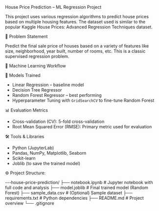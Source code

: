  House Price Prediction – ML Regression Project

This project uses various regression algorithms to predict house prices based on multiple housing features. The dataset used is similar to the popular Kaggle House Prices: Advanced Regression Techniques dataset.

📌 Problem Statement

Predict the final sale price of houses based on a variety of features like size, neighborhood, year built, number of rooms, etc. This is a classic supervised regression problem.


 🧠 Machine Learning Workflow

🔹 Models Trained
- Linear Regression – baseline model
- Decision Tree Regressor
- Random Forest Regressor – best performing
- Hyperparameter Tuning with `GridSearchCV` to fine-tune Random Forest

📊 Evaluation Metrics
- Cross-validation (CV): 5-fold cross-validation
- Root Mean Squared Error (RMSE): Primary metric used for evaluation


 🛠️ Tools & Libraries
- Python (JupyterLab)
- Pandas, NumPy, Matplotlib, Seaborn
- Scikit-learn
- Joblib (to save the trained model)



⚙️ Project Structure:

---house-price-prediction/ ├── notebook.ipynb # Jupyter notebook with full code and analysis
├── model.joblib # Final trained model (Random Forest) 
├── sample_data.csv # (Optional) Sample dataset 
├── requirements.txt # Python dependencies 
├── README.md # Project overview 
└── .gitignore

